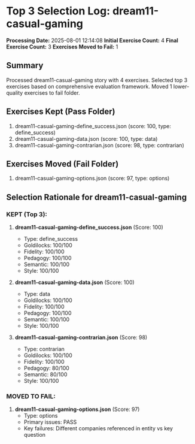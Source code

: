 # Top 3 Selection Log: dream11-casual-gaming

**Processing Date:** 2025-08-01 12:14:08
**Initial Exercise Count:** 4
**Final Exercise Count:** 3
**Exercises Moved to Fail:** 1

## Summary

Processed dream11-casual-gaming story with 4 exercises.
Selected top 3 exercises based on comprehensive evaluation framework.
Moved 1 lower-quality exercises to fail folder.

## Exercises Kept (Pass Folder)

1. dream11-casual-gaming-define_success.json (score: 100, type: define_success)
2. dream11-casual-gaming-data.json (score: 100, type: data)
3. dream11-casual-gaming-contrarian.json (score: 98, type: contrarian)

## Exercises Moved (Fail Folder)

1. dream11-casual-gaming-options.json (score: 97, type: options)

## Selection Rationale for dream11-casual-gaming

### KEPT (Top 3):
1. **dream11-casual-gaming-define_success.json** (Score: 100)
   - Type: define_success
   - Goldilocks: 100/100
   - Fidelity: 100/100
   - Pedagogy: 100/100
   - Semantic: 100/100
   - Style: 100/100

2. **dream11-casual-gaming-data.json** (Score: 100)
   - Type: data
   - Goldilocks: 100/100
   - Fidelity: 100/100
   - Pedagogy: 100/100
   - Semantic: 100/100
   - Style: 100/100

3. **dream11-casual-gaming-contrarian.json** (Score: 98)
   - Type: contrarian
   - Goldilocks: 100/100
   - Fidelity: 100/100
   - Pedagogy: 80/100
   - Semantic: 80/100
   - Style: 100/100

### MOVED TO FAIL:
1. **dream11-casual-gaming-options.json** (Score: 97)
   - Type: options
   - Primary issues: PASS
   - Key failures: Different companies referenced in entity vs key question

